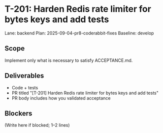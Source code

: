 # T-201: Harden Redis rate limiter for bytes keys and add tests
Lane: backend
Plan: 2025-09-04-pr8-coderabbit-fixes
Baseline: develop

## Scope
Implement only what is necessary to satisfy ACCEPTANCE.md.

## Deliverables
- Code + tests
- PR titled "[T-201] Harden Redis rate limiter for bytes keys and add tests"
- PR body includes how you validated acceptance

## Blockers
(Write here if blocked; 1–2 lines)
